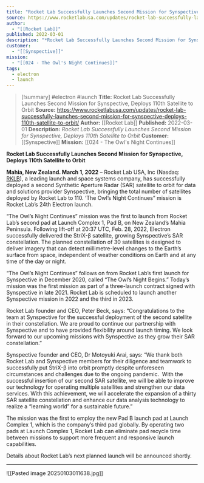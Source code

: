 ```yaml
---
title: "Rocket Lab Successfully Launches Second Mission for Synspective, Deploys 110th Satellite to Orbit "
source: https://www.rocketlabusa.com/updates/rocket-lab-successfully-launches-second-mission-for-synspective-deploys-110th-satellite-to-orbit/
author:
  - "[[Rocket Lab]]"
published: 2022-03-01
description: "*Rocket Lab Successfully Launches Second Mission for Synspective, Deploys 110th Satellite to Orbit*"
customer:
  - "[[Synspective]]"
mission:
  - "[[024 - The Owl's Night Continues]]"
tags:
  - electron
  - launch
---
```

>[!summary]
#electron #launch
**Title:** Rocket Lab Successfully Launches Second Mission for Synspective, Deploys 110th Satellite to Orbit 
**Source:** https://www.rocketlabusa.com/updates/rocket-lab-successfully-launches-second-mission-for-synspective-deploys-110th-satellite-to-orbit/
**Author:** [[Rocket Lab]]
**Published:** 2022-03-01
**Description:** *Rocket Lab Successfully Launches Second Mission for Synspective, Deploys 110th Satellite to Orbit*
**Customer:** [[Synspective]]
**Mission:** [[024 - The Owl's Night Continues]]

**Rocket Lab Successfully Launches Second Mission for Synspective, Deploys 110th Satellite to Orbit**

**Mahia, New Zealand. March 1, 2022** – Rocket Lab USA, Inc (Nasdaq: [RKLB](https://investors.rocketlabusa.com/)), a leading launch and space systems company, has successfully deployed a second Synthetic Aperture Radar (SAR) satellite to orbit for data and solutions provider Synspective, bringing the total number of satellites deployed by Rocket Lab to 110. ‘The Owl’s Night Continues” mission is Rocket Lab’s 24th Electron launch.

“The Owl’s Night Continues” mission was the first to launch from Rocket Lab’s second pad at Launch Complex 1, Pad B, on New Zealand’s Mahia Peninsula. Following lift-off at 20:37 UTC, Feb. 28, 2022, Electron successfully delivered the StriX-β satellite, growing Synspective’s SAR constellation. The planned constellation of 30 satellites is designed to deliver imagery that can detect millimetre-level changes to the Earth’s surface from space, independent of weather conditions on Earth and at any time of the day or night.

“The Owl’s Night Continues” follows on from Rocket Lab’s first launch for Synspective in December 2020, called “The Owl’s Night Begins.” Today’s mission was the first mission as part of a three-launch contract signed with Synspective in late 2021. Rocket Lab is scheduled to launch another Synspective mission in 2022 and the third in 2023.

Rocket Lab founder and CEO, Peter Beck, says: “Congratulations to the team at Synspective for the successful deployment of the second satellite in their constellation. We are proud to continue our partnership with Synspective and to have provided flexibility around launch timing. We look forward to our upcoming missions with Synspective as they grow their SAR constellation.”

Synspective founder and CEO, Dr Motoyuki Arai, says: “We thank both Rocket Lab and Synspective members for their diligence and teamwork to successfully put StriX-β into orbit promptly despite unforeseen circumstances and challenges due to the ongoing pandemic.  With the successful insertion of our second SAR satellite, we will be able to improve our technology for operating multiple satellites and strengthen our data services. With this achievement, we will accelerate the expansion of a thirty SAR satellite constellation and enhance our data analysis technology to realize a “learning world” for a sustainable future.”

The mission was the first to employ the new Pad B launch pad at Launch Complex 1, which is the company’s third pad globally. By operating two pads at Launch Complex 1, Rocket Lab can eliminate pad recycle time between missions to support more frequent and responsive launch capabilities.

Details about Rocket Lab’s next planned launch will be announced shortly.

---

![[Pasted image 20250103011638.jpg]]